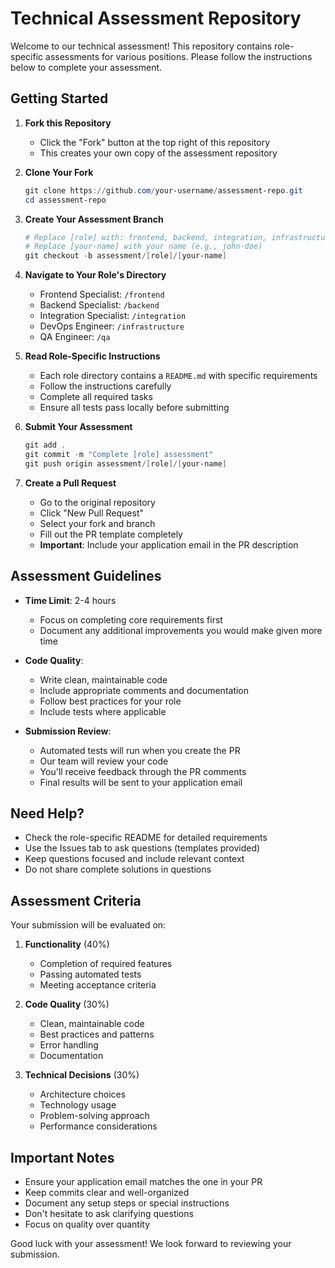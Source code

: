 # Technical Assessment Repository

Welcome to our technical assessment! This repository contains role-specific assessments for various positions. Please follow the instructions below to complete your assessment.

## Getting Started

1. **Fork this Repository**

   - Click the "Fork" button at the top right of this repository
   - This creates your own copy of the assessment repository

2. **Clone Your Fork**

   ```powershell
   git clone https://github.com/your-username/assessment-repo.git
   cd assessment-repo
   ```

3. **Create Your Assessment Branch**

   ```powershell
   # Replace [role] with: frontend, backend, integration, infrastructure, or qa
   # Replace [your-name] with your name (e.g., john-doe)
   git checkout -b assessment/[role]/[your-name]
   ```

4. **Navigate to Your Role's Directory**

   - Frontend Specialist: `/frontend`
   - Backend Specialist: `/backend`
   - Integration Specialist: `/integration`
   - DevOps Engineer: `/infrastructure`
   - QA Engineer: `/qa`

5. **Read Role-Specific Instructions**

   - Each role directory contains a `README.md` with specific requirements
   - Follow the instructions carefully
   - Complete all required tasks
   - Ensure all tests pass locally before submitting

6. **Submit Your Assessment**

   ```powershell
   git add .
   git commit -m "Complete [role] assessment"
   git push origin assessment/[role]/[your-name]
   ```

7. **Create a Pull Request**
   - Go to the original repository
   - Click "New Pull Request"
   - Select your fork and branch
   - Fill out the PR template completely
   - **Important**: Include your application email in the PR description

## Assessment Guidelines

- **Time Limit**: 2-4 hours

  - Focus on completing core requirements first
  - Document any additional improvements you would make given more time

- **Code Quality**:

  - Write clean, maintainable code
  - Include appropriate comments and documentation
  - Follow best practices for your role
  - Include tests where applicable

- **Submission Review**:
  - Automated tests will run when you create the PR
  - Our team will review your code
  - You'll receive feedback through the PR comments
  - Final results will be sent to your application email

## Need Help?

- Check the role-specific README for detailed requirements
- Use the Issues tab to ask questions (templates provided)
- Keep questions focused and include relevant context
- Do not share complete solutions in questions

## Assessment Criteria

Your submission will be evaluated on:

1. **Functionality** (40%)

   - Completion of required features
   - Passing automated tests
   - Meeting acceptance criteria

2. **Code Quality** (30%)

   - Clean, maintainable code
   - Best practices and patterns
   - Error handling
   - Documentation

3. **Technical Decisions** (30%)
   - Architecture choices
   - Technology usage
   - Problem-solving approach
   - Performance considerations

## Important Notes

- Ensure your application email matches the one in your PR
- Keep commits clear and well-organized
- Document any setup steps or special instructions
- Don't hesitate to ask clarifying questions
- Focus on quality over quantity

Good luck with your assessment! We look forward to reviewing your submission.
